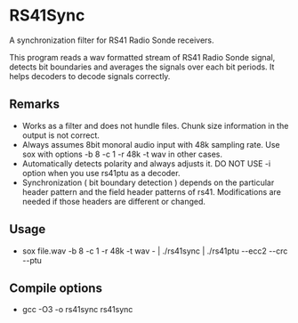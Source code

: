 # RS41Sync
A synchronization filter for RS41 Radio Sonde receivers.

This program reads a wav formatted stream of RS41 Radio Sonde signal, detects bit boundaries and averages the signals over each bit periods. It helps decoders to decode signals correctly.

## Remarks
- Works as a filter and does not hundle files. Chunk size information in the output is not correct.
- Always assumes 8bit monoral audio input with 48k sampling rate. Use sox with options -b 8 -c 1 -r 48k -t wav in other cases.
- Automatically detects polarity and always adjusts it. DO NOT USE -i option when you use rs41ptu as a decoder.
- Synchronization ( bit boundary detection ) depends on the particular header pattern and the field header patterns of rs41. Modifications are needed if those headers are different or changed.

## Usage
- sox file.wav -b 8 -c 1 -r 48k -t wav - | ./rs41sync | ./rs41ptu --ecc2 --crc --ptu

## Compile options
- gcc -O3 -o rs41sync rs41sync
